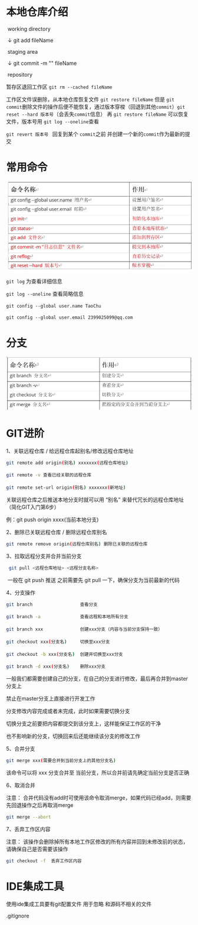 # 本地仓库介绍

​																														working directory

​																																	$\downarrow$ git add fileName

​																															staging area

​																																	$\downarrow$ git commit -m "" fileName

​																															repository

暂存区退回工作区 `git rm --cached fileName`

工作区文件误删除，从本地仓库恢复文件 `git restore fileName` 但是 `git commit`删除文件的操作后便不能恢复，通过版本穿梭（回退到其他`commit`）`git reset --hard 版本号`（会丢失`commit`信息） 再 `git restore fileName` 可以恢复文件，版本号用 `git log --oneline`查看

`git revert 版本号 ` 回复到某个 `commit`之前 并创建一个新的`commit`作为最新的提交 

# 常用命令

![](./images/001.png)

`git log` 为查看详细信息

`git log --oneline` 查看简略信息

`git config --global user.name TaoChu`

`git config --global user.email 2399025099@qq.com`

# 分支

![](./images/002.png)

# GIT进阶

1、关联远程仓库 / 给远程仓库起别名/修改远程仓库地址

```bash
git remote add origin(别名) xxxxxxx(远程仓库地址)

git remote -v 查看已经关联的远程仓库

git remote set-url origin(别名) xxxxxxx(新地址)
```
 关联远程仓库之后推送本地分支时就可以用 “别名” 来替代冗长的远程仓库地址（简化GIT入门第6步）

例：git push origin xxxx(当前本地分支) 

2、删除已关联远程仓库 / 删除远程仓库别名
```bash
git remote remove origin(远程仓库别名) 删除已关联的远程仓库
```
3、拉取远程分支并合并当前分支
```bash
 git pull <远程仓库地址> <远程分支名称>
```
​    一般在 git push 推送 之前需要先 git pull 一下，确保分支为当前最新的代码

4、分支操作

```bash
git branch                  查看分支

git branch -a               查看远程和本地所有分支

git branch xxx              创建xxx分支（内容与当前分支保持一致）

git checkout xxx(分支名)     切换至xxx分支

git checkout -b xxx(分支名)  创建并切换至xxx分支

git branch -d xxx(分支名)    删除xxx分支
```
一般我们都需要创建自己的分支，在自己的分支进行修改，最后再合并到master分支上

禁止在master分支上直接进行开发工作
    
分支修改内容完成或者未完成，此时如果需要切换分支
    
切换分支之前要把内容都提交到该分支上，这样能保证工作区的干净
    
也不影响新的分支，切换回来后还能继续该分支的修改工作

5、合并分支
```bash
git merge xxx(需要合并到当前分支上的其他分支名)
```
该命令可以将 xxx  分支合并至 当前分支，所以合并前请先确定当前分支是否正确

6、取消合并

注意： 合并代码没有add时可使用该命令取消merge，如果代码已经add，则需要先回退操作之后再取消merge
```bash
git merge --abort
```
7、丢弃工作区内容

注意： 该操作会删除掉所有本地工作区修改的所有内容并回到未修改前的状态，请确保自己是否需要该操作
```bash
git checkout -f  丢弃工作区内容
```

# IDE集成工具

使用ide集成工具要有git配置文件 用于忽略 和源码不相关的文件

.gitignore